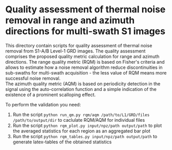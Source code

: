 # Quality assessment of thermal noise removal in range and azimuth directions for multi-swath S1 images 

This directory contain scripts for quality assessment of thermal noise removal from S1-A/B Level-1 GRD images. The quality assessment comprises the proposed quality metric calculation for range and azimuth directions. The range quality metric (RQM) is based on Fisher's criteria and allows to estimate how a noise removal algorithm reduce discontinuities in sub-swaths for multi-swath acquisition - the less value of RQM means more successful noise removal.
<br />The azimuth quality metric (AQM) is based on periodicity detection in the signal using the auto-correlation function and a simple indication of the existence of a prominent scalloping effect.

To perform the validation you need:

1. Run the script ``` python run_qm.py rqm/aqm /path/to/L1/GRD/files /path/to/output/dir ``` to caclulate RQM/AQM for individual files
2. Run the script ``` python rqm_plot.py input/npz/path output/path ``` to plot the averaged statistics for each region as an aggregated bar plot
3. Run the script ``` python rqm_tables.py input/npz/path output/path ``` to generate latex-tables of the obtained statistics
